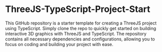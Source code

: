 # ThreeJS-TypeScript-Project-Start
This GitHub repository is a starter template for creating a ThreeJS project using TypeScript. Simply clone the repo to quickly get started on building interactive 3D graphics with ThreeJS and TypeScript. The repository contains all necessary dependencies and configurations, allowing you to focus on coding and building your project with ease.

